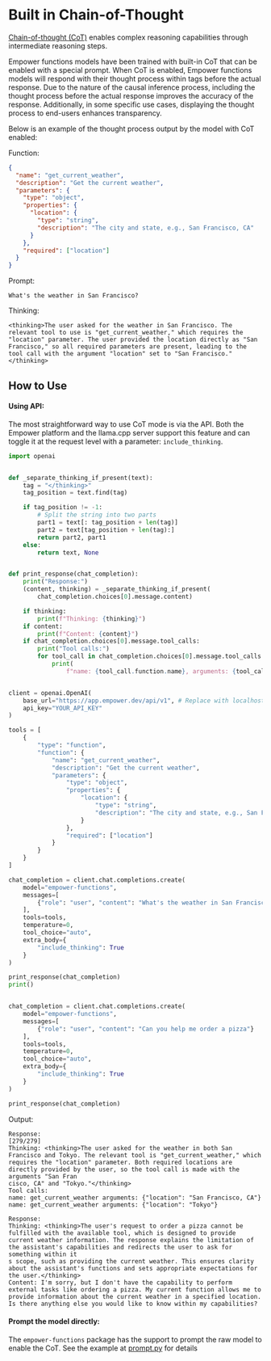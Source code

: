 # Built in Chain-of-Thought

[Chain-of-thought (CoT)](https://www.promptingguide.ai/techniques/cot) enables complex reasoning capabilities through intermediate reasoning steps.

Empower functions models have been trained with built-in CoT that can be enabled with a special prompt. When CoT is enabled, Empower functions models will respond with their thought process within <thinking></thinking> tags before the actual response. Due to the nature of the causal inference process, including the thought process before the actual response improves the accuracy of the response. Additionally, in some specific use cases, displaying the thought process to end-users enhances transparency.

Below is an example of the thought process output by the model with CoT enabled:

Function:

```json
{
  "name": "get_current_weather",
  "description": "Get the current weather",
  "parameters": {
    "type": "object",
    "properties": {
      "location": {
        "type": "string",
        "description": "The city and state, e.g., San Francisco, CA"
      }
    },
    "required": ["location"]
  }
}
```

Prompt:

```
What's the weather in San Francisco?
```

Thinking:

```
<thinking>The user asked for the weather in San Francisco. The relevant tool to use is "get_current_weather," which requires the "location" parameter. The user provided the location directly as "San Francisco," so all required parameters are present, leading to the tool call with the argument "location" set to "San Francisco."</thinking>
```

## How to Use

#### Using API:

The most straightforward way to use CoT mode is via the API. Both the Empower platform and the llama.cpp server support this feature and can toggle it at the request level with a parameter: `include_thinking`.

```python
import openai


def _separate_thinking_if_present(text):
    tag = "</thinking>"
    tag_position = text.find(tag)

    if tag_position != -1:
        # Split the string into two parts
        part1 = text[: tag_position + len(tag)]
        part2 = text[tag_position + len(tag):]
        return part2, part1
    else:
        return text, None


def print_response(chat_completion):
    print("Response:")
    (content, thinking) = _separate_thinking_if_present(
        chat_completion.choices[0].message.content)

    if thinking:
        print(f"Thinking: {thinking}")
    if content:
        print(f"Content: {content}")
    if chat_completion.choices[0].message.tool_calls:
        print("Tool calls:")
        for tool_call in chat_completion.choices[0].message.tool_calls:
            print(
                f"name: {tool_call.function.name}, arguments: {tool_call.function.arguments}")


client = openai.OpenAI(
    base_url="https://app.empower.dev/api/v1", # Replace with localhost if running in Llama.cpp server
    api_key="YOUR_API_KEY"
)

tools = [
    {
        "type": "function",
        "function": {
            "name": "get_current_weather",
            "description": "Get the current weather",
            "parameters": {
                "type": "object",
                "properties": {
                    "location": {
                        "type": "string",
                        "description": "The city and state, e.g., San Francisco, CA"
                    }
                },
                "required": ["location"]
            }
        }
    }
]

chat_completion = client.chat.completions.create(
    model="empower-functions",
    messages=[
        {"role": "user", "content": "What's the weather in San Francisco and Tokyo?"}
    ],
    tools=tools,
    temperature=0,
    tool_choice="auto",
    extra_body={
        "include_thinking": True
    }
)

print_response(chat_completion)
print()


chat_completion = client.chat.completions.create(
    model="empower-functions",
    messages=[
        {"role": "user", "content": "Can you help me order a pizza"}
    ],
    tools=tools,
    temperature=0,
    tool_choice="auto",
    extra_body={
        "include_thinking": True
    }
)

print_response(chat_completion)

```

Output:

```
Response:                                                                                                                                                                                                                                                                       [279/279]
Thinking: <thinking>The user asked for the weather in both San Francisco and Tokyo. The relevant tool is "get_current_weather," which requires the "location" parameter. Both required locations are directly provided by the user, so the tool call is made with the arguments "San Fran
cisco, CA" and "Tokyo."</thinking>
Tool calls:
name: get_current_weather arguments: {"location": "San Francisco, CA"}
name: get_current_weather arguments: {"location": "Tokyo"}

Response:
Thinking: <thinking>The user's request to order a pizza cannot be fulfilled with the available tool, which is designed to provide current weather information. The response explains the limitation of the assistant's capabilities and redirects the user to ask for something within it
s scope, such as providing the current weather. This ensures clarity about the assistant's functions and sets appropriate expectations for the user.</thinking>
Content: I'm sorry, but I don't have the capability to perform external tasks like ordering a pizza. My current function allows me to provide information about the current weather in a specified location. Is there anything else you would like to know within my capabilities?
```

#### Prompt the model directly:

The `empower-functions` package has the support to prompt the raw model to enable the CoT. See the example at [prompt.py](/examples/prompt.py) for details
